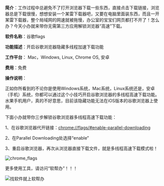 **简介**：工作过程中总避免不了打开浏览器下载一些东西，直接点击下载链接，浏览器总是下载很慢，想想安装一个某雷下载器吧，又要在电脑里面装东西，而且一开某雷下载器，整个局域网的网速就被拖慢，办公室的宝宝们网页都打不开了！怎么办？今天小办就来带你无需第三方应用解锁浏览器“高速”下载。

**软件名称**：谷歌flags

**功能描述**：开启谷歌浏览器隐藏多线程加速下载功能

**工作平台**： Mac，Windows, Linux, Chrome OS, 安卓

**费用**：免费

**操作说明**：

正如你所看到的不论你是使用Windows系统，Mac系统，Linux系统还是，安卓（手机）系统，你都可以通过这个小技巧开启谷歌浏览器的多线程高速下载功能。水果手机用户，真的不好意思，目前该隐藏功能无法在iOS版本的谷歌浏览器上使用。

下面小办就带你三步解锁谷歌浏览器多线程高速下载功能：

1、在谷歌浏览器代开链接：[chrome://flags/#enable-parallel-downloading](chrome://flags/#enable-parallel-downloading)

2、在Parallel Downloading处选择“enable”

3、重启谷歌浏览器，再次从浏览器直接下载文件，就是多线程高速下载模式啦！

![chrome_flags](C:\Users\truein\Desktop\chrome_flags.gif)

更多使用工具，请访问“软帮办”！！！

![找软件就上软帮办](http://118.24.202.12:81/rbbUpload/20190903/1567471807080068812.jpg)

